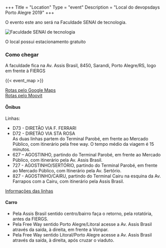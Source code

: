 +++
Title = "Location"
Type = "event"
Description = "Local do devopsdays Porto Alegre 2019"
+++

O evento este ano será na Faculdade SENAI de tecnologia.

![Faculdade SENAI de tecnologia](/events/2019-porto-alegre/faculdade-senai.png)

O local possui estacionamento gratuito

### Como chegar
A faculdade fica na Av. Assis Brasil, 8450, Sarandi, Porto Alegre/RS, logo em frente à FIERGS

 {{< event_map >}}

[Rotas pelo Google Maps](https://www.google.com.br/maps/dir/Current+Location/SENAI+Technology+Faculty,+Av.+Assis+Brasil,+8450+-+Sarandi,+Porto+Alegre+-+RS,+91010-004/@-29.91518,-51.2055802,12z)  
[Rotas pelo Moovit](https://moovitapp.com?metroId=964&to=Faculdade%20de%20Tecnologia%20SENAI&tll=-29.980853_-51.115809&t=1)

#### Ônibus
Linhas: 

*  D73 - DIRETÃO VIA F. FERRARI 
*  D72 - DIRETÃO VIA STA ROSA   
As duas linhas partem do Terminal Parobé, em frente ao Mercado Público, com itinerário pela free way. O tempo médio da viagem é 15 minutos.
*  627 – AGOSTINHO, partindo do Terminal Parobé, em frente ao Mercado Público, com itinerário pela Av. Assis Brasil.
*  727 - AGOSTINHO/SERTÓRIO, partindo do Terminal Parobé, em frente ao Mercado Público, com Itinerário pela Av. Sertório.
*  827 - AGOSTINHO/CAIRU, partindo do Terminal Cairu na esquina da Av. Farrapos com a Cairu, com itinerário pela Assis Brasil.

[Informações das linhas](http://www.eptc.com.br/EPTC_Itinerarios/Linha.asp?cdEmp=21)

#### Carro

*  Pela Assis Brasil sentido centro/bairro faça o retorno, pela rotatória, antes da FIERGS. 
*  Pela Free Way sentido Porto Alegre/Litoral acesse a Av. Assis Brasil através da saída, à direita, em frente a Vonpar.
*  Pela Free Way sentido Litoral/Porto Alegre acesse a Av. Assis Brasil através da saída, à direita, após cruzar o viaduto.

